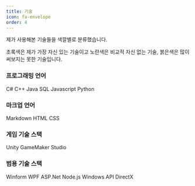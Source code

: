 ```yaml
---
title: 기술
icon: fa-envelope
order: 4
---
```

제가 사용해본 기술들을 색깔별로 분류했습니다.

<span class="skill_green">초록색</span>은 제가 가장 자신 있는 기술이고 <span class="skill_yellow">노란색</span>은 비교적 자신 없는 기술, <span class="skill_red">붉은색</span>은 많이 써보지는 못한 기술입니다.

### 프로그래밍 언어
<span class="skill_green">C#</span>
<span class="skill_yellow">C++</span>
<span class="skill_yellow">Java</span>
<span class="skill_yellow">SQL</span>
<span class="skill_red">Javascript</span>
<span class="skill_red">Python</span>

### 마크업 언어
<span class="skill_green">Markdown</span>
<span class="skill_yellow">HTML</span>
<span class="skill_red">CSS</span>

### 게임 기술 스택
<span class="skill_green">Unity</span>
<span class="skill_yellow">GameMaker Studio</span>

### 범용 기술 스택
<span class="skill_green">Winform</span>
<span class="skill_green">WPF</span>
<span class="skill_yellow">ASP.Net</span>
<span class="skill_yellow">Node.js</span>
<span class="skill_yellow">Windows API</span>
<span class="skill_red">DirectX</span>